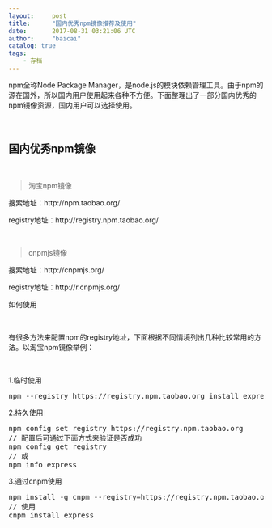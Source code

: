 ```yaml
---
layout:     post
title:      "国内优秀npm镜像推荐及使用"
date:       2017-08-31 03:21:06 UTC
author:     "baicai"
catalog: true
tags:
    - 存档
---
```


<p>npm全称Node Package Manager，是node.js的模块依赖管理工具。由于npm的源在国外，所以国内用户使用起来各种不方便。下面整理出了一部分国内优秀的npm镜像资源，国内用户可以选择使用。</p><p><br></p><h2>国内优秀npm镜像</h2><p><br></p><blockquote>淘宝npm镜像</blockquote><p>搜索地址：http://npm.taobao.org/</p><p>registry地址：http://registry.npm.taobao.org/</p><p><br></p><blockquote>cnpmjs镜像</blockquote><p>搜索地址：http://cnpmjs.org/</p><p>registry地址：http://r.cnpmjs.org/</p><p>如何使用</p><p><br></p><p>有很多方法来配置npm的registry地址，下面根据不同情境列出几种比较常用的方法。以淘宝npm镜像举例：</p><p><br></p><p>1.临时使用</p><pre>npm --registry https://registry.npm.taobao.org install express</pre><p>2.持久使用</p><pre>npm config set registry https://registry.npm.taobao.org<br>// 配置后可通过下面方式来验证是否成功<br>npm config get registry<br>// 或<br>npm info express</pre><p>3.通过cnpm使用</p><pre>npm install -g cnpm --registry=https://registry.npm.taobao.org<br>// 使用<br>cnpm install express</pre>